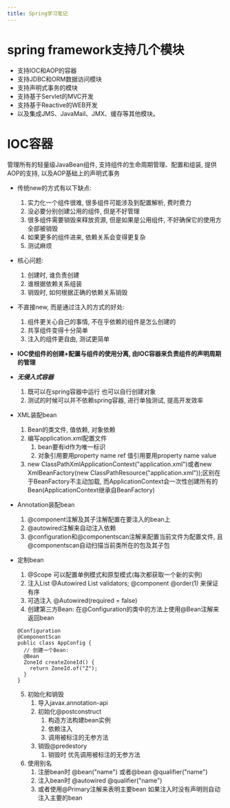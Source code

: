 ```yaml
---
title: Spring学习笔记
---
```


# spring framework支持几个模块
  * 支持IOC和AOP的容器
  * 支持JDBC和ORM数据访问模块
  * 支持声明式事务的模块
  * 支持基于Servlet的MVC开发
  * 支持基于Reactive的WEB开发
  * 以及集成JMS、JavaMail、JMX、缓存等其他模块。
  
# IOC容器 
管理所有的轻量级JavaBean组件, 支持组件的生命周期管理、配置和组装, 提供AOP的支持, 以及AOP基础上的声明式事务  
* 传统new的方式有以下缺点:
  1. 实力化一个组件很难, 很多组件可能涉及到配置解析, 费时费力
  2. 没必要分别创建公用的组件, 但是不好管理
  3. 很多组件需要销毁来释放资源, 但是如果是公用组件, 不好确保它的使用方全部被销毁
  4. 如果更多的组件进来, 依赖关系会变得更复杂
  5. 测试麻烦
* 核心问题:
  1. 创建时, 谁负责创建
  2. 谁根据依赖关系组装
  3. 销毁时, 如何根据正确的依赖关系销毁
* 不直接new, 而是通过注入的方式的好处:
  1. 组件更关心自己的事情, 不在乎依赖的组件是怎么创建的
  2. 共享组件变得十分简单
  3. 注入的组件更自由, 测试更简单
* **IOC使组件的创建+配置与组件的使用分离, 由IOC容器来负责组件的声明周期的管理**
* ***无侵入式容器***
  1. 既可以在spring容器中运行 也可以自行创建对象
  2. 测试的时候可以并不依赖spring容器, 进行单独测试, 提高开发效率
* XML装配bean
  1. Bean的类文件, 值依赖, 对象依赖
  2. 编写application.xml配置文件
     1. bean要有id作为唯一标识
     2. 对象引用要用property name ref 值引用要用property name value
  3. new ClassPathXmlApplicationContext("application.xml")或者new XmlBeanFactory(new ClassPathResource("application.xml"));区别在于BeanFactory不主动加载, 而ApplicationContext会一次性创建所有的Bean(ApplicationContext继承自BeanFactory)
* Annotation装配bean
  1. @component注解及其子注解配置在要注入的bean上
  2. @autowired注解来自动注入依赖
  3. @configuration和@componentscan注解来配置当前文件为配置文件, 且@componentscan自动扫描当前类所在的包及其子包
* 定制bean
  1. @Scope 可以配置单例模式和原型模式(每次都获取一个新的实例)
  2. 注入List @Autowired List<Validator> validators; @component @order(1) 来保证有序  
  3. 可选注入 @Autowired(required = false)
  4. 创建第三方Bean: 在@Configuration的类中的方法上使用@Bean注解来返回bean
   
    ```
    @Configuration
    @ComponentScan
    public class AppConfig {
      // 创建一个Bean:
      @Bean
      ZoneId createZoneId() {
        return ZoneId.of("Z");
      }
    }
    ```
  5. 初始化和销毁  
     1. 导入javax.annotation-api
     2. 初始化@postconstruct
         1. 构造方法构建bean实例
         2. 依赖注入
         3. 调用被标注的无参方法
     3. 销毁@predestory
         1. 销毁时 优先调用被标注的无参方法
  6. 使用别名
     1. 注册bean时 @bean("name") 或者@bean @qualifier("name")
     2. 注入bean时 @autowired @qualifier("name")
     3. 或者使用@Primary注解来表明主要bean 如果注入时没有声明则自动注入主要的bean
    
 
 
 
 
 
 
